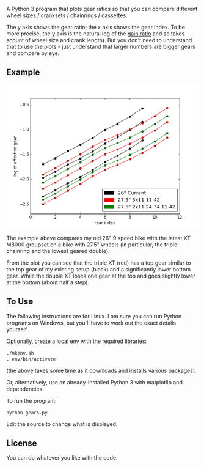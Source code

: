 
A Python 3 program that plots gear ratios so that you can compare
different wheel sizes / cranksets / chainrings / cassettes.

The y axis shows the gear ratio; the x axis shows the gear index.  To
be more precise, the y axis is the natural log of the [gain
ratio](http://www.sheldonbrown.com/gain.html) and so takes acount of
wheel size and crank length).  But you don't need to understand that
to use the plots - just understand that larger numbers are bigger
gears and compare by eye.

## Example

![Image of ratios](example.png)

The example above compares my old 26" 9 speed bike with the latest XT
M8000 groupset on a bike with 27.5" wheels (in particular, the triple
chainring and the lowest geared double).

From the plot you can see that the triple XT (red) has a top gear
similar to the top gear of my existing setup (black) and a
significantly lower bottom gear.  While the double XT loses one gear
at the top and goes slightly lower at the bottom (about half a step).

## To Use

The following instructions are for Linux.  I am sure you can run
Python programs on Windows, but you'll have to work out the exact
details yourself.

Optionally, create a local env with the required libraries:

```
./mkenv.sh
. env/bin/activate
```

(the above takes some time as it downloads and installs various
packages).

Or, alternatively, use an already-installed Python 3 with matplotlib
and dependencies.

To run the program:

```
python gears.py
```

Edit the source to change what is displayed.

## License

You can do whatever you like with the code.
